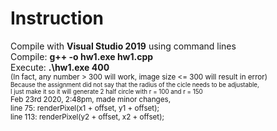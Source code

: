 # Instruction
Compile with <b>Visual Studio 2019</b> using command lines  
Compile: <b>g++ -o hw1.exe hw1.cpp</b>  
Execute: <b>.\hw1.exe 400</b>  
<sub>(In fact, any number > 300 will work, image size <= 300 will result in error)</sub>  
<sub><sup>Because the assignment did not say that the radius of the cicle needs to be adjustable,  
I just make it so it will generate 2 half circle with r = 100 and r = 150 </sup></sub>   
<sub>Feb 23rd 2020, 2:48pm, made minor changes,  
  line 75: renderPixel(x1 + offset, y1 + offset);  
  line 113: renderPixel(y2 + offset, x2 + offset);</sub>
